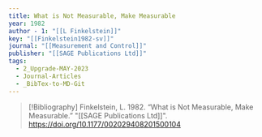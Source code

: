 ```yaml
---
title: What is Not Measurable, Make Measurable
year: 1982
author - 1: "[[L Finkelstein]]"
key: "[[Finkelstein1982-sv]]"
journal: "[[Measurement and Control]]"
publisher: "[[SAGE Publications Ltd]]"
tags:
  - 2_Upgrade-MAY-2023
  - Journal-Articles
  - _BibTex-to-MD-Git
---
```


> [!Bibliography]
> Finkelstein, L. 1982. “What is Not Measurable, Make Measurable.” "[[SAGE Publications Ltd]]". https://doi.org/10.1177/002029408201500104